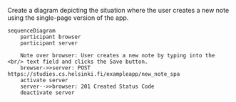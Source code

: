 Create a diagram depicting the situation where the user creates a new note using the single-page version of the app.

```mermaid
sequenceDiagram
    participant browser
    participant server

    Note over browser: User creates a new note by typing into the <br/> text field and clicks the Save button.
    browser->>server: POST https://studies.cs.helsinki.fi/exampleapp/new_note_spa
    activate server
    server-->>browser: 201 Created Status Code
    deactivate server
```